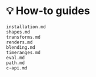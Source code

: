 # 💡 How-to guides

```{toctree}
installation.md
shapes.md
transforms.md
renders.md
blending.md
timeranges.md
eval.md
path.md
c-api.md
```
